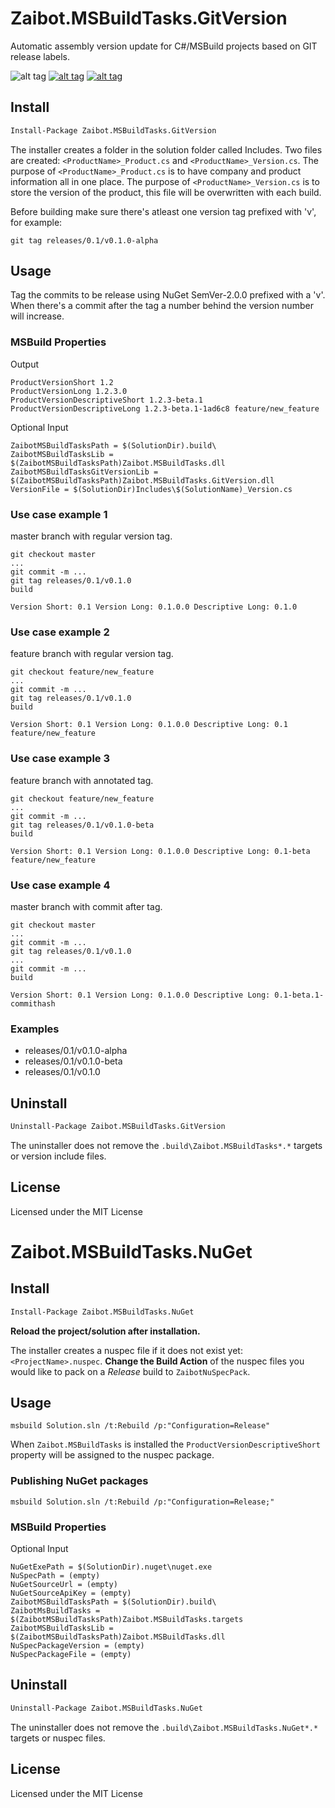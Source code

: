 # Zaibot.MSBuildTasks.GitVersion
Automatic assembly version update for C#/MSBuild projects based on GIT release labels.

![alt tag][1]
[![alt tag][3]][2]
[![alt tag][4]][2]

  [1]: https://tdgroen.visualstudio.com/DefaultCollection/_apis/public/build/definitions/a301367f-77ba-4672-aac3-60c472b50422/8/badge (VSO Build Status)
  [2]: https://www.nuget.org/packages/Zaibot.MSBuildTasks.GitVersion/ (NuGet.org Package)
  [3]: https://img.shields.io/nuget/vpre/Zaibot.MSBuildTasks.GitVersion.svg (NuGet Version)
  [4]: https://img.shields.io/nuget/dt/Zaibot.MSBuildTasks.GitVersion.svg (NuGet Downloads)

## Install
```ps
Install-Package Zaibot.MSBuildTasks.GitVersion
```

The installer creates a folder in the solution folder called Includes. Two files are created: ```<ProductName>_Product.cs``` and ```<ProductName>_Version.cs```.
The purpose of ```<ProductName>_Product.cs``` is to have company and product information all in one place.
The purpose of ```<ProductName>_Version.cs``` is to store the version of the product, this file will be overwritten with each build.

Before building make sure there's atleast one version tag prefixed with 'v', for example:
```
git tag releases/0.1/v0.1.0-alpha
```

## Usage
Tag the commits to be release using NuGet SemVer-2.0.0 prefixed with a 'v'. When there's a commit after the tag a number behind the version number will increase.

### MSBuild Properties
Output
```
ProductVersionShort 1.2
ProductVersionLong 1.2.3.0
ProductVersionDescriptiveShort 1.2.3-beta.1 
ProductVersionDescriptiveLong 1.2.3-beta.1-1ad6c8 feature/new_feature
```
Optional Input
```
ZaibotMSBuildTasksPath = $(SolutionDir).build\
ZaibotMSBuildTasksLib = $(ZaibotMSBuildTasksPath)Zaibot.MSBuildTasks.dll
ZaibotMSBuildTasksGitVersionLib = $(ZaibotMSBuildTasksPath)Zaibot.MSBuildTasks.GitVersion.dll
VersionFile = $(SolutionDir)Includes\$(SolutionName)_Version.cs
```

### Use case example 1
master branch with regular version tag.
```
git checkout master
...
git commit -m ...
git tag releases/0.1/v0.1.0
build
```
```
Version Short: 0.1 Version Long: 0.1.0.0 Descriptive Long: 0.1.0
```

### Use case example 2
feature branch with regular version tag.
```
git checkout feature/new_feature
...
git commit -m ...
git tag releases/0.1/v0.1.0
build
```
```
Version Short: 0.1 Version Long: 0.1.0.0 Descriptive Long: 0.1 feature/new_feature
```

### Use case example 3
feature branch with annotated tag.
```
git checkout feature/new_feature
...
git commit -m ...
git tag releases/0.1/v0.1.0-beta
build
```
```
Version Short: 0.1 Version Long: 0.1.0.0 Descriptive Long: 0.1-beta feature/new_feature
```

### Use case example 4
master branch with commit after tag.
```
git checkout master
...
git commit -m ...
git tag releases/0.1/v0.1.0
...
git commit -m ...
build
```
```
Version Short: 0.1 Version Long: 0.1.0.0 Descriptive Long: 0.1-beta.1-commithash
```

### Examples
 - releases/0.1/v0.1.0-alpha
 - releases/0.1/v0.1.0-beta
 - releases/0.1/v0.1.0

## Uninstall
```ps
Uninstall-Package Zaibot.MSBuildTasks.GitVersion
```
The uninstaller does not remove the ```.build\Zaibot.MSBuildTasks*.*``` targets or version include files.

## License

Licensed under the MIT License

# Zaibot.MSBuildTasks.NuGet

## Install
```ps
Install-Package Zaibot.MSBuildTasks.NuGet
```

**Reload the project/solution after installation.**

The installer creates a nuspec file if it does not exist yet: ```<ProjectName>.nuspec```. **Change the Build Action** of the nuspec files you would like to pack on a *Release* build to ```ZaibotNuSpecPack```. 

## Usage
```
msbuild Solution.sln /t:Rebuild /p:"Configuration=Release"
```

When ```Zaibot.MSBuildTasks``` is installed the ```ProductVersionDescriptiveShort``` property will be assigned to the nuspec package.

### Publishing NuGet packages
```
msbuild Solution.sln /t:Rebuild /p:"Configuration=Release;"
```

### MSBuild Properties
Optional Input
```
NuGetExePath = $(SolutionDir).nuget\nuget.exe
NuSpecPath = (empty)
NuGetSourceUrl = (empty)
NuGetSourceApiKey = (empty)
ZaibotMSBuildTasksPath = $(SolutionDir).build\
ZaibotMsBuildTasks = $(ZaibotMSBuildTasksPath)Zaibot.MSBuildTasks.targets
ZaibotMSBuildTasksLib = $(ZaibotMSBuildTasksPath)Zaibot.MSBuildTasks.dll
NuSpecPackageVersion = (empty)
NuSpecPackageFile = (empty)
```

## Uninstall
```ps
Uninstall-Package Zaibot.MSBuildTasks.NuGet
```
The uninstaller does not remove the ```.build\Zaibot.MSBuildTasks.NuGet*.*``` targets or nuspec files.

## License

Licensed under the MIT License
